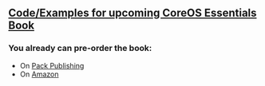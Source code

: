 ## [Code/Examples for upcoming CoreOS Essentials Book](https://www.packtpub.com/networking-and-servers/coreos-essentials)

### You already can pre-order the book:
* On [Pack Publishing](https://www.packtpub.com/networking-and-servers/coreos-essentials)
* On [Amazon](http://www.amazon.co.uk/CoreOS-Essentials-Rimantas-Mocevicius/dp/1785283944/ref=sr_1_1?ie=UTF8&qid=1431298369&sr=8-1&keywords=rimantas+mocevicius)


